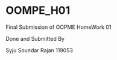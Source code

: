 # OOMPE_H01
Final Submission of OOPME HomeWork 01

Done and Submitted By

Syju Soundar Rajan   119053


